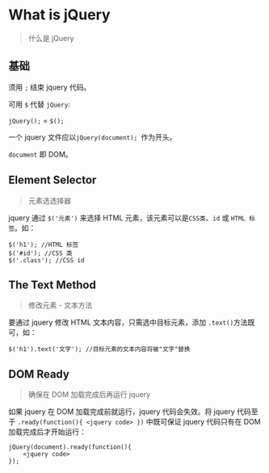 # What is jQuery
> 什么是 jQuery

## 基础

须用 `;` 结束 jquery 代码。

可用 `$` 代替 `jQuery`:

`jQuery();` = `$();` 

一个 jquery 文件应以`jQuery(document); `作为开头。

`document` 即 DOM。

## Element Selector
> 元素选选择器

jquery 通过 `$('元素')` 来选择 HTML 元素，该元素可以是`CSS类`、`id` 或 `HTML 标签`。如：

```
$('h1'); //HTML 标签
$('#id'); //CSS 类
$('.class'); //CSS id
```
## The Text Method
> 修改元素 - 文本方法

要通过 jquery 修改 HTML 文本内容，只需选中目标元素，添加 `.text()`方法既可，如：

```
$('h1').text('文字'); //目标元素的文本内容将被"文字"替换
```

## DOM Ready
> 确保在 DOM 加载完成后再运行 jquery 

如果 jquery 在 DOM 加载完成前就运行，jquery 代码会失效。将 jquery 代码至于 `.ready(function(){ <jquery code> })` 中既可保证 jquery 代码只有在 DOM 加载完成后才开始运行：

```
jQuery(document).ready(function(){
    <jquery code>
});
```